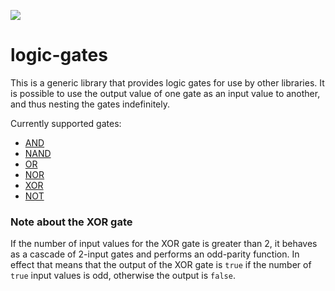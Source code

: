 <a href="https://travis-ci.org/ordermind/logic-gates-php" target="_blank"><img src="https://travis-ci.org/ordermind/logic-gates-php.svg?branch=master" /></a>
# logic-gates

This is a generic library that provides logic gates for use by other libraries. It is possible to use the output value of one gate as an input value to another, and thus nesting the gates indefinitely.

Currently supported gates:

- [AND](https://en.wikipedia.org/wiki/AND_gate)
- [NAND](https://en.wikipedia.org/wiki/NAND_gate)
- [OR](https://en.wikipedia.org/wiki/OR_gate)
- [NOR](https://en.wikipedia.org/wiki/NOR_gate)
- [XOR](https://en.wikipedia.org/wiki/XOR_gate)
- [NOT](https://en.wikipedia.org/wiki/NOT_gate)

### Note about the XOR gate
If the number of input values for the XOR gate is greater than 2, it behaves as a cascade of 2-input gates and performs an odd-parity function. In effect that means that the output of the XOR gate is `true` if the number of `true` input values is odd, otherwise the output is `false`.
